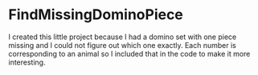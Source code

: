 # FindMissingDominoPiece
I created this little project because I had a domino set with one piece missing and I could not figure out which one exactly.
Each number is corresponding to an animal so I included that in the code to make it more interesting. 


